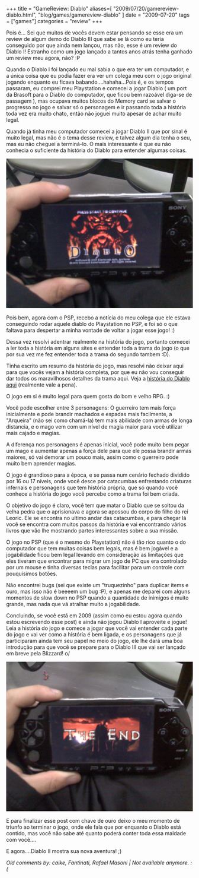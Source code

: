 +++
title = "GameReview: Diablo"
aliases=[
  "2009/07/20/gamereview-diablo.html",
  "blog/games/gamereview-diablo"
]
date = "2009-07-20"
tags = ["games"]
categories = "review"
+++

Pois é... Sei que muitos de vocês devem estar pensando se esse era um
review de algum demo do Diablo III que sabe se lá como eu teria
conseguido por que ainda nem lançou, mas não, esse é um review do
Diablo I! Estranho como um jogo lançado a tantos anos atrás tenha
ganhado um review meu agora, não? :P

Quando o Diablo I foi lançado eu mal sabia o que era ter um
computador, e a única coisa que eu podia fazer era ver um colega meu
com o jogo original jogando enquanto eu ficava
babando....hahaha...Pois é, e os tempos passaram, eu comprei meu
Playstation e comecei a jogar Diablo ( um port da Brasoft para o
Diablo do computador, que ficou bem razoável diga-se de passagem ),
mas ocupava muitos blocos do Memory card se salvar o progresso no jogo
e salvar só o personagem e ir passando toda a história toda vez era
muito chato, então não joguei muito apesar de achar muito legal.

Quando já tinha meu computador comecei a jogar Diablo II que por sinal
é muito legal, mas não é o tema desse review, e talvez algum dia tenha
o seu, mas eu não cheguei a terminá-lo. O mais interessante é que eu
não conhecia o suficiente da história do Diablo para entender algumas
coisas.

[![Foto de um PSP com a tela de abertura do Diablo](/images/posts/diablo_start.jpg "Diablo no PSP")](/images/posts/diablo_start.jpg "")

Pois bem, agora com o PSP, recebo a notícia do meu colega que ele
estava conseguindo rodar aquele diablo do Playstation no PSP, e foi só
o que faltava para despertar a minha vontade de voltar a jogar esse
jogo! :)

Dessa vez resolvi adentrar realmente na história do jogo, portanto
comecei a ler toda a história em alguns sites e entender toda a trama
do jogo (o que por sua vez me fez entender toda a trama do segundo
tambem :D).

Tinha escrito um resumo da história do jogo, mas resolvi não deixar
aqui para que vocês vejam a história completa, por que eu não vou
conseguir dar todos os maravilhosos detalhes da trama aqui. Veja a
[história do Diablo aqui](http://us.battle.net/d3/pt/forum/topic/3280530454 "História do Diablo") (realmente vale a pena).

O jogo em si é muito legal para quem gosta do bom e velho RPG. :)

Você pode escolher entre 3 personagens: O guerreiro tem mais força
inicialmente e pode brandir machados e espadas mais facilmente, a
"Arqueira" (não sei como chamá-la) tem mais abilidade com armas de
longa distancia, e o mago vem com um nível de magia maior para você
utilizar mais cajado e magias.

A diferença nos personagens é apenas inicial, você pode muito bem
pegar um mago e aumentar apenas a força dele para que ele possa
brandir armas maiores, só vai demorar um pouco mais, assim como o
guerreiro pode muito bem aprender magias.

O jogo é grandioso para a época, e se passa num cenário fechado
dividido por 16 ou 17 níveis, onde você desce por catacumbas
enfrentando criaturas infernais e personagens que tem história
própria, que só quando você conhece a história do jogo você percebe
como a trama foi bem criada.

O objetivo do jogo é claro, você tem que matar o Diablo que se soltou
da velha pedra que o aprisionava e agora se apossou do corpo do filho
do rei Leoric. Ele se encontra no ultimo andar das catacumbas, e para
chegar lá você se encontra com muitos passos da história e vai
encontrando vários livros que vão lhe mostrando partes interessantes
sobre a sua missão.

O jogo no PSP (que é o mesmo do Playstation) não é tão rico quanto o
do computador que tem muitas coisas bem legais, mas é bem jogável e a
jogabilidade ficou bem legal levando em consideração as limitações que
eles tiveram que encontrar para migrar um jogo de PC que era
controlado por um mouse e tinha diversas teclas para facilitar para um
controle com pouquísimos botões.

Não encontrei bugs (sei que existe um "truquezinho" para duplicar
items e ouro, mas isso não é beeeem um bug :P), e apenas me deparei
com alguns momentos de slow down no PSP quando a quantidade de
inimigos é muito grande, mas nada que vá atralhar muito a
jogabilidade.

Concluindo, se você está em 2009 (assim como eu estou agora quando
estou escrevendo esse post) e ainda não jogou Diablo I aproveite e
jogue! Leia a história do jogo e comece a jogar que você vai entender
cada parte do jogo e vai ver como a história é bem ligada, e os
personagens que já participaram ainda tem seu papel no meio do jogo,
ele lhe dará uma boa introdução para que você se prepare para o Diablo
III que vai ser lançado em breve pela Blizzard! o/

[![Foto de um PSP com a tela de final do Diablo](/images/posts/diablo_end.jpg "Fim do diablo no PSP")](/images/posts/diablo_end.jpg "")

E para finalizar esse post com chave de ouro deixo o meu momento de
triunfo ao terminar o jogo, onde ele fala que por enquanto o Diablo
está contido, mas você não sabe até quanto poderá conter toda essa
maldade com você....

E agora....Diablo II mostra sua nova aventura! ;)



_Old comments by: caike, Fantinati, Rafael Masoni | Not available anymore. :(_
